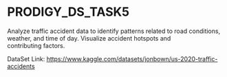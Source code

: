# PRODIGY_DS_TASK5

Analyze traffic accident data to identify patterns related to road conditions, weather, and time of day. Visualize accident hotspots and contributing factors.

DataSet Link: https://www.kaggle.com/datasets/jonbown/us-2020-traffic-accidents
